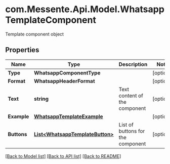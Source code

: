 # com.Messente.Api.Model.WhatsappTemplateComponent
Template component object

## Properties

Name | Type | Description | Notes
------------ | ------------- | ------------- | -------------
**Type** | **WhatsappComponentType** |  | [optional] 
**Format** | **WhatsappHeaderFormat** |  | [optional] 
**Text** | **string** | Text content of the component | [optional] 
**Example** | [**WhatsappTemplateExample**](WhatsappTemplateExample.md) |  | [optional] 
**Buttons** | [**List&lt;WhatsappTemplateButton&gt;**](WhatsappTemplateButton.md) | List of buttons for the component | [optional] 

[[Back to Model list]](../README.md#documentation-for-models) [[Back to API list]](../README.md#documentation-for-api-endpoints) [[Back to README]](../README.md)


